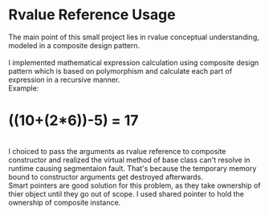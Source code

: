 <h1>Rvalue Reference Usage</h1>
The main point of this small project lies in rvalue conceptual understanding, modeled in a composite design pattern.<Br/>
<Br/>I implemented mathematical expression calculation using composite design pattern which is based on polymorphism and calculate each part of expression in a recursive manner. 
<Br/> Example:
<Br/> <text-align:center> <h1>((10+(2*6))-5) = 17</h1></text-align><Br/>
I choiced to pass the arguments as rvalue reference to composite constructor and realized the virtual method of base class can't resolve in runtime causing segmentaion fault. That's because the temporary memory bound to constructor arguments get destroyed afterwards.<BR/>
Smart pointers are good solution for this problem, as they take ownership of thier object until they go out of scope. I used shared pointer to hold the ownership of composite instance.


